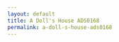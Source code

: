 ```yaml
---
layout: default
title: A Doll's House ADS0168
permalink: a-doll-s-house-ads0168
---
```

<!-- Add an essay or interpretive material below this line,
using HTML or markdown.  Do not modify this file above this line -->

